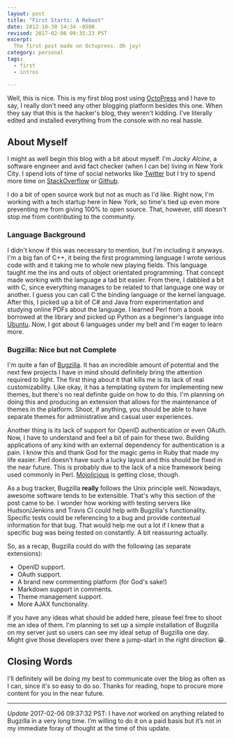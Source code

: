 ```yaml
---
layout: post
title: "First Starts: A Reboot"
date: 2012-10-30 14:34 -0500
revised: 2017-02-06 09:35:23 PST
excerpt:
  The first post made on Octopress. Oh joy!
category: personal
tags:
  - first
  - intros

---
```


Well, this is nice. This is my first blog post using [OctoPress][] and I have to
say, I really don't need any other blogging platform besides this one. When they
say that this is the hacker's blog, they weren't kidding. I've literally edited
and installed everything from the console with no real hassle.

<!-- more -->

## About Myself

I might as well begin this blog with a bit about myself. I'm *Jacky Alcine*,
a software engineer and avid fact checker (when I can be) living in New York
City. I spend lots of time of social networks like [Twitter][] but I try to
spend more time on [StackOverflow][] or [Github][].

I do a bit of open source work but not as much as I'd like. Right now, I'm
working with a tech startup here in New York, so time's tied up even more
preventing me from giving 100% to open source. That, however, still doesn't
stop me from contributing to the community.

### Language Background ###

I didn't know if this was necessary to mention, but I'm including it anyways.
I'm a big fan of C++, it being the first programming language I wrote serious
code with and it taking me to whole new playing fields. This language taught me
the ins and outs of object orientated programming. That concept made working
with the language a tad bit easier. From there, I dabbled a bit with C, since
everything manages to be related to that language one way or another. I guess
you can call C the binding language or the kernel language. After this, I picked
up a bit of C# and Java from experimentation and studying online PDFs about the
language. I learned Perl from a book borrowed at the library and picked up
Python as a beginner's language into [Ubuntu][]. Now, I got about 6 languages
under my belt and I'm eager to learn more.

### Bugzilla: Nice but not Complete ###

I'm quite a fan of [Bugzilla](http://www.bugzilla.org). It has an incredible
amount of potential and the next few projects I have in mind should definitely
bring the attention required to light. The first thing about it that kills me
is its lack of real customizability. Like okay, it has a templating system
for implementing new themes, but there's no real definite guide on how to do
this. I'm planning on doing this and producing an extension that allows for
the maintenance of themes in the platform. Shoot, if anything, you should be
able to have separate themes for administrative and casual user experiences.

Another thing is its lack of support for OpenID authentication or even OAuth.
Now, I have to understand and feel a bit of pain for these two. Building
applications of any kind with an external dependency for authentication is a
pain. I know this and thank God for the magic gems in Ruby that made my life
easier. Perl doesn't have such a lucky layout and this should be fixed in the
near future. This is probably due to the lack of a nice framework being used
commonly in Perl. [Mojolicious](http://mojolicio.us/) is getting close,
though.

As a bug tracker, Bugzilla __really__ follows the Unix principle well. Nowadays,
awesome software tends to be extensible. That's why this section of the post
came to be. I wonder how working with testing servers like Hudson/Jenkins and
Travis CI could help with Bugzilla's functionality. Specific tests could be
referencing to a bug and provide contextual information for that bug. That would
help me out a lot if I knew that a specific bug was being tested on constantly.
A bit reassuring actually.

So, as a recap, Bugzilla could do with the following (as separate extensions):

  * OpenID support.
  * OAuth support.
  * A brand new commenting platform (for God's sake!)
  * Markdown support in comments.
  * Theme management support.
  * More AJAX functionality.

If you have any ideas what should be added here, please feel free to shoot
me an idea of them. I'm planning to set up a simple installation of Bugzilla
on my server just so users can see my ideal setup of Bugzilla one day.
Might give those developers over there a jump-start in the right direction
:grin:.

## Closing Words

I'll definitely will be doing my best to communicate over the blog as
often as I can, since it's so easy to do so. Thanks for reading, hope to
procure more content for you in the near future.

---

*Update* 2017-02-06 09:37:32 PST: I have _not_ worked on anything related to
Bugzilla in a very long time. I’m willing to do it on a paid basis but it’s not
in my immediate foray of thought at the time of this update.

[octopress]: http://octopress.org
[twitter]: https://twitter.com/jackyalcine
[stackoverflow]: https://stackoverflow.com/users/602588/jalcine
[github]: https://www.github.com/jalcine
[ubuntu]: https://ubuntu.com/desktop
